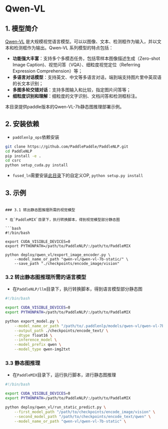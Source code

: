 # Qwen-VL

## 1. 模型简介
[Qwen-VL](https://arxiv.org/pdf/2308.12966.pdf) 是大规模视觉语言模型。可以以图像、文本、检测框作为输入，并以文本和检测框作为输出。Qwen-VL 系列模型的特点包括：

- **功能强大丰富**：支持多个多模态任务，包括零样本图像描述生成（Zero-shot Image Caption)、视觉问答（VQA）、细粒度视觉定位（Referring Expression Comprehension）等；
- **多语言对话模型**：支持英文、中文等多语言对话，端到端支持图片里中英双语的长文本识别；
- **多图多轮交错对话**：支持多图输入和比较，指定图片问答等；
- **细粒度识别和理解**：细粒度的文字识别、文档问答和检测框标注。

本目录提供paddle版本的Qwen-VL-7b静态图推理部署示例。

## 2. 安装依赖

* `paddlenlp_ops`依赖安装

```bash
git clone https://github.com/PaddlePaddle/PaddleNLP.git
cd PaddleNLP
pip install -e .
cd csrc
python setup_cuda.py install
```

* `fused_ln`需要安装[此目录](https://github.com/PaddlePaddle/PaddleNLP/tree/develop/model_zoo/gpt-3/external_ops)下的自定义OP, `python setup.py install`

## 3. 示例

```

### 3.1 转出静态图推理所需的视觉模型

* 在`PaddleMIX`目录下，执行转换脚本，得到视觉模型部分静态图

```bash
#!/bin/bash

export CUDA_VISIBLE_DEVICES=0
export PYTHONPATH=/path/to/PaddleNLP/:/path/to/PaddleMIX

python deploy/qwen_vl/export_image_encoder.py \
    --model_name_or_path "qwen-vl/qwen-vl-7b-static/" \
    --save_path "./checkpoints/encode_image/vision"
```

### 3.2 转出静态图推理所需的语言模型

* 在`PaddleNLP/llm`目录下，执行转换脚本，得到语言模型部分静态图

```bash
#!/bin/bash

export CUDA_VISIBLE_DEVICES=0
export PYTHONPATH=/path/to/PaddleNLP/:/path/to/PaddleMIX

python export_model.py \
    --model_name_or_path "/path/to/.paddlenlp/models/qwen-vl/qwen-vl-7b-static/" \
    --output_path ./checkpoints/encode_text/ \
    --dtype float16 \
    --inference_model \
    --model_prefix qwen \
    --model_type qwen-img2txt
```

### 3.3 静态图推理

* 在`PaddleMIX`目录下，运行执行脚本，进行静态图推理

```bash
#!/bin/bash

export CUDA_VISIBLE_DEVICES=0
export PYTHONPATH=/path/to/PaddleNLP/:/path/to/PaddleMIX

python deploy/qwen_vl/run_static_predict.py \
    --first_model_path "/path/to/checkpoints/encode_image/vision" \
    --second_model_path "/path/to/checkpoints/encode_text/qwen" \
    --model_name_or_path "qwen-vl/qwen-vl-7b-static" \
```
